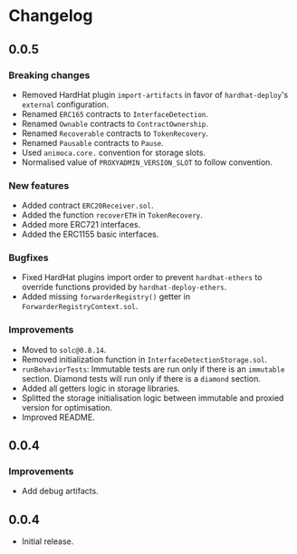 # Changelog

## 0.0.5

### Breaking changes

- Removed HardHat plugin `import-artifacts` in favor of `hardhat-deploy`'s `external` configuration.
- Renamed `ERC165` contracts to `InterfaceDetection`.
- Renamed `Ownable` contracts to `ContractOwnership`.
- Renamed `Recoverable` contracts to `TokenRecovery`.
- Renamed `Pausable` contracts to `Pause`.
- Used `animoca.core.` convention for storage slots.
- Normalised value of `PROXYADMIN_VERSION_SLOT` to follow convention.

### New features

- Added contract `ERC20Receiver.sol`.
- Added the function `recoverETH` in `TokenRecovery`.
- Added more ERC721 interfaces.
- Added the ERC1155 basic interfaces.

### Bugfixes

- Fixed HardHat plugins import order to prevent `hardhat-ethers` to override functions provided by `hardhat-deploy-ethers`.
- Added missing `forwarderRegistry()` getter in `ForwarderRegistryContext.sol`.

### Improvements

- Moved to `solc@0.8.14`.
- Removed initialization function in `InterfaceDetectionStorage.sol`.
- `runBehaviorTests`: Immutable tests are run only if there is an `immutable` section. Diamond tests will run only if there is a `diamond` section.
- Added all getters logic in storage libraries.
- Splitted the storage initialisation logic between immutable and proxied version for optimisation.
- Improved README.

## 0.0.4

### Improvements

- Add debug artifacts.

## 0.0.4

- Initial release.
